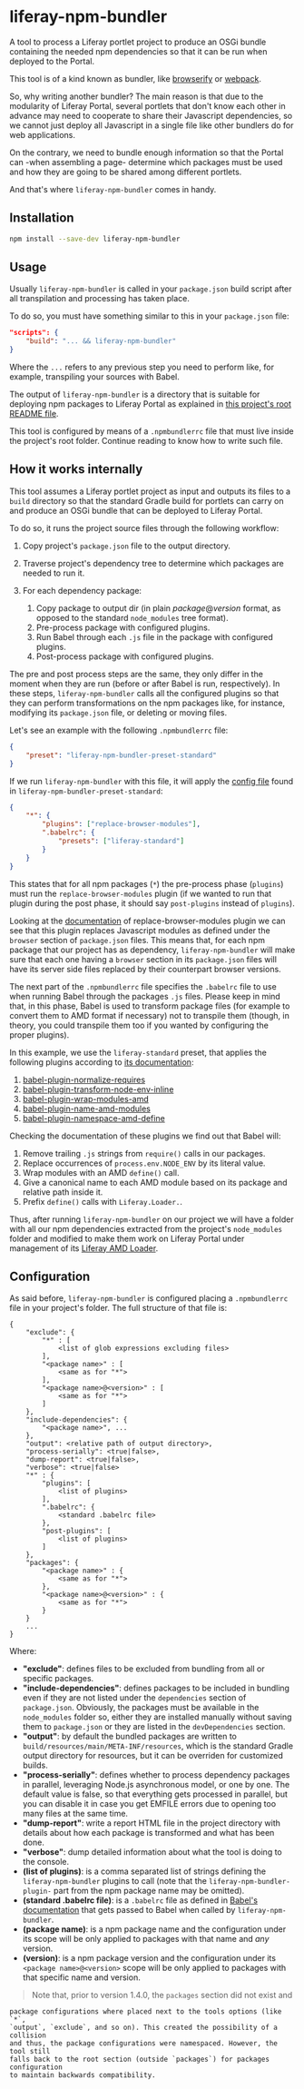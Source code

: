 # liferay-npm-bundler

A tool to process a Liferay portlet project to produce an OSGi bundle containing
the needed npm dependencies so that it can be run when deployed to the Portal.

This tool is of a kind known as bundler, like
[browserify](http://browserify.org/) or [webpack](https://webpack.js.org/).

So, why writing another bundler? The main reason is that due to the modularity
of Liferay Portal, several portlets that don't know each other in advance may
need to cooperate to share their Javascript dependencies, so we cannot just
deploy all Javascript in a single file like other bundlers do for web
applications.

On the contrary, we need to bundle enough information so that the Portal can
-when assembling a page- determine which packages must be used and how they are
going to be shared among different portlets.

And that's where `liferay-npm-bundler` comes in handy.

## Installation

```sh
npm install --save-dev liferay-npm-bundler
```

## Usage

Usually `liferay-npm-bundler` is called in your `package.json` build script
after all transpilation and processing has taken place.

To do so, you must have something similar to this in your `package.json` file:

```json
"scripts": {
    "build": "... && liferay-npm-bundler"
}
```

Where the `...` refers to any previous step you need to perform like, for
example, transpiling your sources with Babel.

The output of `liferay-npm-bundler` is a directory that is suitable for
deploying npm packages to Liferay Portal as explained in
[this project's root README file](https://github.com/liferay/liferay-npm-build-tools/blob/master/README.md).

This tool is configured by means of a `.npmbundlerrc` file that must live inside
the project's root folder. Continue reading to know how to write such file.

## How it works internally

This tool assumes a Liferay portlet project as input and outputs its files to a
`build` directory so that the standard Gradle build for portlets can carry on
and produce an OSGi bundle that can be deployed to Liferay Portal.

To do so, it runs the project source files through the following workflow:

1. Copy project's `package.json` file to the output directory.
2. Traverse project's dependency tree to determine which packages are needed to
	run it.
3. For each dependency package:

	1. Copy package to output dir (in plain _package_@_version_ format, as
		opposed to the standard `node_modules` tree format).
	2. Pre-process package with configured plugins.
	3. Run Babel through each `.js` file in the package with configured plugins.
	4. Post-process package with configured plugins.

The pre and post process steps are the same, they only differ in the moment when
they are run (before or after Babel is run, respectively). In these steps,
`liferay-npm-bundler` calls all the configured plugins so that they can perform
transformations on the npm packages like, for instance, modifying its
`package.json` file, or deleting or moving files.

Let's see an example with the following `.npmbundlerrc` file:

```json
{
	"preset": "liferay-npm-bundler-preset-standard"
}
```

If we run `liferay-npm-bundler` with this file, it will apply the
[config file](https://github.com/liferay/liferay-npm-build-tools/blob/master/packages/liferay-npm-bundler-preset-standard/config.json)
found in `liferay-npm-bundler-preset-standard`:

```json
{
	"*": {
		"plugins": ["replace-browser-modules"],
		".babelrc": {
			"presets": ["liferay-standard"]
		}
	}
}
```

This states that for all npm packages (`*`) the pre-process phase (`plugins`)
must run the `replace-browser-modules` plugin (if we wanted to run that plugin
during the post phase, it should say `post-plugins` instead of `plugins`).

Looking at the
[documentation](https://github.com/liferay/liferay-npm-build-tools/blob/master/packages/liferay-npm-bundler-plugin-replace-browser-modules/README.md)
of replace-browser-modules plugin we can see that this plugin replaces
Javascript modules as defined under the `browser` section of `package.json`
files. This means that, for each npm package that our project has as dependency,
`liferay-npm-bundler` will make sure that each one having a `browser` section in
its `package.json` files will have its server side files replaced by their
counterpart browser versions.

The next part of the `.npmbundlerrc` file specifies the `.babelrc` file to use
when running Babel through the packages `.js` files. Please keep in mind that,
in this phase, Babel is used to transform package files (for example to convert
them to AMD format if necessary) not to transpile them (though, in theory, you
could transpile them too if you wanted by configuring the proper plugins).

In this example, we use the `liferay-standard` preset, that applies the
following plugins according to
[its documentation](https://github.com/liferay/liferay-npm-build-tools/tree/master/packages/babel-preset-liferay-amd):

1. [babel-plugin-normalize-requires](https://github.com/izaera/liferay-npm-build-tools/tree/master/packages/babel-plugin-normalize-requires)
2. [babel-plugin-transform-node-env-inline](https://www.npmjs.com/package/babel-plugin-transform-node-env-inline)
3. [babel-plugin-wrap-modules-amd](https://github.com/izaera/liferay-npm-build-tools/tree/master/packages/babel-plugin-wrap-modules-amd)
4. [babel-plugin-name-amd-modules](https://github.com/izaera/liferay-npm-build-tools/tree/master/packages/babel-plugin-name-amd-modules)
5. [babel-plugin-namespace-amd-define](https://github.com/izaera/liferay-npm-build-tools/tree/master/packages/babel-plugin-namespace-amd-define)

Checking the documentation of these plugins we find out that Babel will:

1. Remove trailing `.js` strings from `require()` calls in our packages.
2. Replace occurrences of `process.env.NODE_ENV` by its literal value.
3. Wrap modules with an AMD `define()` call.
4. Give a canonical name to each AMD module based on its package and relative
	path inside it.
5. Prefix `define()` calls with `Liferay.Loader.`.

Thus, after running `liferay-npm-bundler` on our project we will have a folder
with all our npm dependencies extracted from the project's `node_modules` folder
and modified to make them work on Liferay Portal under management of its
[Liferay AMD Loader](https://github.com/liferay/liferay-amd-loader).

## Configuration

As said before, `liferay-npm-bundler` is configured placing a `.npmbundlerrc`
file in your project's folder. The full structure of that file is:

```
{
    "exclude": {
        "*" : [
            <list of glob expressions excluding files>
        ],
        "<package name>" : [
            <same as for "*">
        ],
        "<package name>@<version>" : [
            <same as for "*">
        ]
    },
    "include-dependencies": {
        "<package name>", ...
    },
    "output": <relative path of output directory>,
    "process-serially": <true|false>,
    "dump-report": <true|false>,
    "verbose": <true|false>
    "*" : {
        "plugins": [
            <list of plugins>
		],
        ".babelrc": {
            <standard .babelrc file>
		},
        "post-plugins": [
            <list of plugins>
		]
    },
    "packages": {
        "<package name>" : {
            <same as for "*">
        },
        "<package name>@<version>" : {
            <same as for "*">
        }
    }
    ...
}
```

Where:

* **"exclude"**: defines files to be excluded from bundling from all or specific
	packages.
* **"include-dependencies"**: defines packages to be included in bundling even
	if they are not listed under the `dependencies` section of `package.json`.
	Obviously, the packages must be available in the `node_modules` folder so,
	either they are installed manually without saving them to `package.json` or
	they are listed in the `devDependencies` section.
* **"output"**: by default the bundled packages are written to
	`build/resources/main/META-INF/resources`, which is the standard Gradle output
	directory for resources, but it can be overriden for customized builds.
* **"process-serially"**: defines whether to process dependency packages in
	parallel, leveraging Node.js asynchronous model, or one by one. The default
	value is false, so that everything gets processed in parallel, but you can
	disable it in case you get EMFILE errors due to opening too many files at the
	same time.
* **"dump-report"**: write a report HTML file in the project directory with
	details about how each package is transformed and what has been done.
* **"verbose"**: dump detailed information about what the tool is doing to the
	console.
* **(list of plugins)**: is a comma separated list of strings defining the
	`liferay-npm-bundler` plugins to call (note that the
	`liferay-npm-bundler-plugin-` part from the npm package name may be omitted).
* **(standard .babelrc file)**: is a `.babelrc` file as defined in
	[Babel's documentation](https://babeljs.io/docs/usage/babelrc/) that gets
	passed to Babel when called by `liferay-npm-bundler`.
* **(package name)**: is a npm package name and the configuration under its
	scope will be only applied to packages with that name and _any_ version.
* **(version)**: is a npm package version and the configuration under its
	`<package name>@<version>` scope will be only applied to packages with that
	specific name and version.

> Note that, prior to version 1.4.0, the `packages` section did not exist and

    package configurations where placed next to the tools options (like `*`,
	`output`, `exclude`, and so on). This created the possibility of a collision
	and thus, the package configurations were namespaced. However, the tool still
	falls back to the root section (outside `packages`) for packages configuration
	to maintain backwards compatibility.
